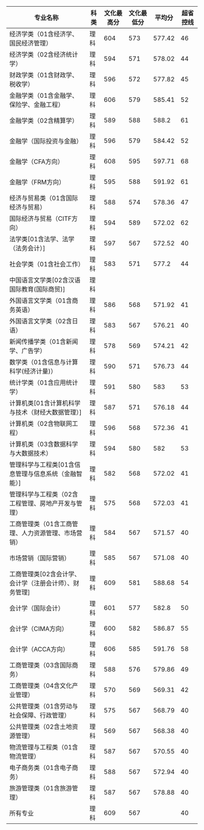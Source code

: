 


专业名称 | 科类 | 文化最高分 | 文化最低分 | 平均分 | 超省控线
--------|-----|---------- | -------- | ------ | ------
经济学类（01含经济学、国民经济管理）  | 理科 | 604 | 573 | 577.42 | 46|
经济学类（02含经济统计学） | 理科|594|571|578.02|44|
财政学类（01含财政学、税收学）  | 理科|596|572|577.82|45|
金融学类（01含金融学、保险学、金融工程）  | 理科|606|579|585.41|52|
金融学类（02含精算学）  | 理科|589|588|588.2|61|
金融学（国际投资与金融）  | 理科|596|579|584.42|52|
金融学（CFA方向）  | 理科|608|595|597.71|68|
金融学（FRM方向）  | 理科|595|588|591.92|61|
经济与贸易类（01含国际经济与贸易） | 理科|588|574|578.36|47|
国际经济与贸易（CITF方向）  | 理科|594|589|572.02|62|
法学类[01含法学、法学（法务会计）]  | 理科|597|567|572.52|40|
社会学类（01含社会工作）  | 理科|583|571|577.2|44|
中国语言文学类[02含汉语国际教育(国际商贸)]  | 理科 |   | 
外国语言文学类（01含商务英语）  | 理科|586|568|571.92|41|
外国语言文学类（02含日语）  | 理科|583|567|576.21|40|
新闻传播学类（01含新闻学、广告学）  | 理科|578|569|574.21|42|
数学类（01含信息与计算科学(经济计量)）  | 理科|590|571|576.73|44|
统计学类（01含应用统计学）  | 理科|591|580|583|53|
计算机类[01含计算机科学与技术（财经大数据管理）]  | 理科|587|571|576.18|44|
计算机类（02含物联网工程）  | 理科|596|568|572.36|41|
计算机类（03含数据科学与大数据技术）  | 理科|594|580|582|53|
管理科学与工程类[01含信息管理与信息系统（金融智能）]  | 理科|582|568|572.02|41|
管理科学与工程类（02含工程管理、房地产开发与管理）  | 理科|575|568|572.03|41|
工商管理类（01含工商管理、人力资源管理、市场营销）  | 理科|584|567|571.57|40|
市场营销（国际营销）  | 理科|585|567|571.08|40|
工商管理类[02含会计学、会计学（注册会计师）、财务管理]  | 理科|609|581|588.68|54|
会计学（国际会计）  | 理科|601|577|582.8|50|
会计学（CIMA方向）  | 理科|600|582|586.87|55|
会计学（ACCA方向）  | 理科|606|585|591.76|58|
工商管理类（03含国际商务）  | 理科|588|576|579.86|49|
工商管理类（04含文化产业管理）  | 理科|570|569|569.31|42|
公共管理类（01含劳动与社会保障、行政管理）  | 理科|575|567|568.79|40|
公共管理类（02含土地资源管理）  | 理科|569|567|568.38|40|
物流管理与工程类（01含物流管理）  | 理科|587|567|570.55|40|
电子商务类（01含电子商务）  | 理科|588|567|572.94|40|
旅游管理类（01含旅游管理）  | 理科|587|567|578.88|40|
所有专业  | 理科|609|567 || 40|
